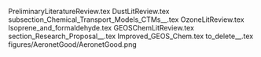 PreliminaryLiteratureReview.tex
DustLitReview.tex
subsection_Chemical_Transport_Models_CTMs__.tex
OzoneLitReview.tex
Isoprene_and_formaldehyde.tex
GEOSChemLitReview.tex
section_Research_Proposal__.tex
Improved_GEOS_Chem.tex
to_delete__.tex
figures/AeronetGood/AeronetGood.png
